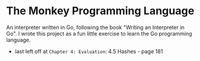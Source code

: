 # The Monkey Programming Language
An interpreter written in Go, following the book "Writing an Interpreter in Go". I wrote this project as a fun little exercise to learn the Go programming language.

* last left off at `Chapter 4: Evaluation`: 4.5 Hashes - page 181